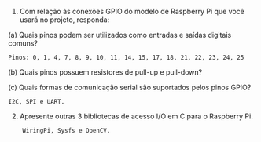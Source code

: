 1. Com relação às conexões GPIO do modelo de Raspberry Pi que você usará no projeto, responda:

(a) Quais pinos podem ser utilizados como entradas e saídas digitais comuns?
  
    Pinos: 0, 1, 4, 7, 8, 9, 10, 11, 14, 15, 17, 18, 21, 22, 23, 24, 25
    
(b) Quais pinos possuem resistores de pull-up e pull-down?


(c) Quais formas de comunicação serial são suportados pelos pinos GPIO?

    I2C, SPI e UART. 
    
2. Apresente outras 3 bibliotecas de acesso I/O em C para o Raspberry Pi.
```
    WiringPi, Sysfs e OpenCV.
```
